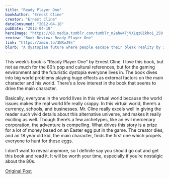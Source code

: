 ```yaml
---
title: "Ready Player One"
bookAuthor: "Ernest Cline"
creator: "Ernest Cline"
dateConsumed: "2012-04-18"
pubDate: "2012-04-18"
heroImage: "https://68.media.tumblr.com/tumblr_m2ahw4TjVX1qz81kho1_250.jpg"
review: "Book Review: Ready Player One"
link: "https://amzn.to/3NRoJ9s"
blurb: "A dystopian future where people escape their bleak reality by immersing themselves in a virtual reality game called the OASIS. The story follows Wade Watts, a teenage gamer who embarks on a quest to find an Easter egg within the game, which holds the key to a massive fortune and control of the OASIS/"
---
```


This week’s book is “Ready Player One” by Ernest Cline. I love this book, but not as much for the 80’s pop and cultural references, but for the gaming environment and the futuristic dystopia everyone lives in. The book dives into big world problems playing huge effects as external factors on the main character and his world. There’s a love interest in the book that seems to drive the main character.

Basically, everyone in the world lives in this virtual world because the world issues makes the real world life really crappy. In this virtual world, there’s a currency, schools, and businesses. Mr. Cline really excels well in giving the reader such vivid details about this alternative universe, and makes it really exciting as well. Though there’s a few archetypes, like an evil mercenary corporation, the adventure is compelling. What drives this story is a prize for a lot of money based on an Easter egg put in the game. The creator dies, and an 18 year old kid, the main character, finds the first one which propels everyone to hunt for these eggs.

I don’t want to reveal anymore, so I definite say you should go out and get this book and read it. It will be worth your time, especially if you’re nostalgic about the 80s.

[Original Post](https://jermspeaks.com/post/21329643714/this-weeks-book-is-ready-player-one-by-ernest)

